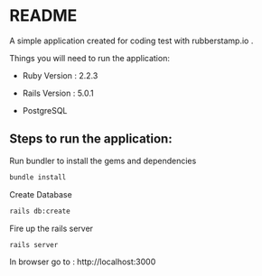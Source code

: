 # README

A simple application created for coding test with rubberstamp.io .

Things you will need to run the application:

* Ruby Version : 2.2.3

* Rails Version : 5.0.1

* PostgreSQL

## Steps to run the application:

Run bundler to install the gems and dependencies
```bash
bundle install
```

Create Database
```bash
rails db:create
```

Fire up the rails server
```bash
rails server  
```

In browser go to : http://localhost:3000
